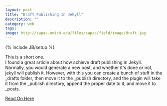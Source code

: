 ```yaml
---
layout: post
title: "Draft Publishing In Jekyll"
description: ""
category: web 
tags: 
image: http://sapac.umich.edu/files/sapac/field/image/draft.jpg
---
```

{% include JB/setup %}

This is a short one.  
I found a great article about how achieve draft publishing in Jekyll.  Normally, you would generate a new post, and whether it's done or not, jekyll will publish it.  However, with this you can create a bunch of stuff in the _drafts folder, then move it to the _publish directory, and the plugin will take it from the _publish directory, append the proper date to it, and move it to _posts.

[Read On Here](http://jeffreysambells.com/2013/02/01/jekyll-draft-publishing-plugin)
